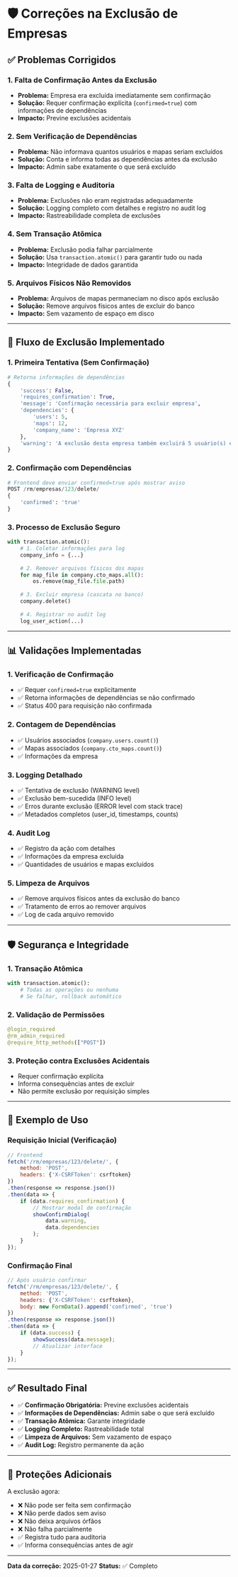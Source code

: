 # 🛡️ Correções na Exclusão de Empresas

## ✅ Problemas Corrigidos

### 1. **Falta de Confirmação Antes da Exclusão**
- **Problema:** Empresa era excluída imediatamente sem confirmação
- **Solução:** Requer confirmação explícita (`confirmed=true`) com informações de dependências
- **Impacto:** Previne exclusões acidentais

### 2. **Sem Verificação de Dependências**
- **Problema:** Não informava quantos usuários e mapas seriam excluídos
- **Solução:** Conta e informa todas as dependências antes da exclusão
- **Impacto:** Admin sabe exatamente o que será excluído

### 3. **Falta de Logging e Auditoria**
- **Problema:** Exclusões não eram registradas adequadamente
- **Solução:** Logging completo com detalhes e registro no audit log
- **Impacto:** Rastreabilidade completa de exclusões

### 4. **Sem Transação Atômica**
- **Problema:** Exclusão podia falhar parcialmente
- **Solução:** Usa `transaction.atomic()` para garantir tudo ou nada
- **Impacto:** Integridade de dados garantida

### 5. **Arquivos Físicos Não Removidos**
- **Problema:** Arquivos de mapas permaneciam no disco após exclusão
- **Solução:** Remove arquivos físicos antes de excluir do banco
- **Impacto:** Sem vazamento de espaço em disco

---

## 🔧 Fluxo de Exclusão Implementado

### 1. **Primeira Tentativa (Sem Confirmação)**
```python
# Retorna informações de dependências
{
    'success': False,
    'requires_confirmation': True,
    'message': 'Confirmação necessária para excluir empresa',
    'dependencies': {
        'users': 5,
        'maps': 12,
        'company_name': 'Empresa XYZ'
    },
    'warning': 'A exclusão desta empresa também excluirá 5 usuário(s) e 12 mapa(s) associado(s).'
}
```

### 2. **Confirmação com Dependências**
```python
# Frontend deve enviar confirmed=true após mostrar aviso
POST /rm/empresas/123/delete/
{
    'confirmed': 'true'
}
```

### 3. **Processo de Exclusão Seguro**
```python
with transaction.atomic():
    # 1. Coletar informações para log
    company_info = {...}
    
    # 2. Remover arquivos físicos dos mapas
    for map_file in company.cto_maps.all():
        os.remove(map_file.file.path)
    
    # 3. Excluir empresa (cascata no banco)
    company.delete()
    
    # 4. Registrar no audit log
    log_user_action(...)
```

---

## 📊 Validações Implementadas

### 1. **Verificação de Confirmação**
- ✅ Requer `confirmed=true` explicitamente
- ✅ Retorna informações de dependências se não confirmado
- ✅ Status 400 para requisição não confirmada

### 2. **Contagem de Dependências**
- ✅ Usuários associados (`company.users.count()`)
- ✅ Mapas associados (`company.cto_maps.count()`)
- ✅ Informações da empresa

### 3. **Logging Detalhado**
- ✅ Tentativa de exclusão (WARNING level)
- ✅ Exclusão bem-sucedida (INFO level)
- ✅ Erros durante exclusão (ERROR level com stack trace)
- ✅ Metadados completos (user_id, timestamps, counts)

### 4. **Audit Log**
- ✅ Registro da ação com detalhes
- ✅ Informações da empresa excluída
- ✅ Quantidades de usuários e mapas excluídos

### 5. **Limpeza de Arquivos**
- ✅ Remove arquivos físicos antes da exclusão do banco
- ✅ Tratamento de erros ao remover arquivos
- ✅ Log de cada arquivo removido

---

## 🛡️ Segurança e Integridade

### 1. **Transação Atômica**
```python
with transaction.atomic():
    # Todas as operações ou nenhuma
    # Se falhar, rollback automático
```

### 2. **Validação de Permissões**
```python
@login_required
@rm_admin_required
@require_http_methods(["POST"])
```

### 3. **Proteção contra Exclusões Acidentais**
- Requer confirmação explícita
- Informa consequências antes de excluir
- Não permite exclusão por requisição simples

---

## 📝 Exemplo de Uso

### Requisição Inicial (Verificação)
```javascript
// Frontend
fetch('/rm/empresas/123/delete/', {
    method: 'POST',
    headers: {'X-CSRFToken': csrftoken}
})
.then(response => response.json())
.then(data => {
    if (data.requires_confirmation) {
        // Mostrar modal de confirmação
        showConfirmDialog(
            data.warning,
            data.dependencies
        );
    }
});
```

### Confirmação Final
```javascript
// Após usuário confirmar
fetch('/rm/empresas/123/delete/', {
    method: 'POST',
    headers: {'X-CSRFToken': csrftoken},
    body: new FormData().append('confirmed', 'true')
})
.then(response => response.json())
.then(data => {
    if (data.success) {
        showSuccess(data.message);
        // Atualizar interface
    }
});
```

---

## ✅ Resultado Final

- ✅ **Confirmação Obrigatória:** Previne exclusões acidentais
- ✅ **Informações de Dependências:** Admin sabe o que será excluído
- ✅ **Transação Atômica:** Garante integridade
- ✅ **Logging Completo:** Rastreabilidade total
- ✅ **Limpeza de Arquivos:** Sem vazamento de espaço
- ✅ **Audit Log:** Registro permanente da ação

---

## 🔐 Proteções Adicionais

A exclusão agora:
- ❌ Não pode ser feita sem confirmação
- ❌ Não perde dados sem aviso
- ❌ Não deixa arquivos órfãos
- ❌ Não falha parcialmente
- ✅ Registra tudo para auditoria
- ✅ Informa consequências antes de agir

---

**Data da correção:** 2025-01-27
**Status:** ✅ Completo

